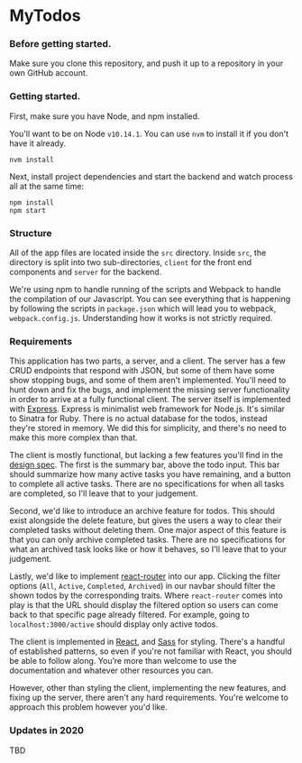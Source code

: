 # MyTodos

### Before getting started.

Make sure you clone this repository, and push it up to a repository in your own GitHub account.

### Getting started.

First, make sure you have Node, and npm installed.

You'll want to be on Node `v10.14.1`. You can use `nvm` to install it if you don't have it already.

`nvm install`

Next, install project dependencies and start the backend and watch process all at the same time:

`npm install`  
`npm start`

### Structure

All of the app files are located inside the `src` directory. Inside `src`, the directory is split into two sub-directories, `client` for the front end components and `server` for the backend.

We're using npm to handle running of the scripts and Webpack to handle the compilation of our Javascript. You can see everything that is happening by following the scripts in `package.json` which will lead you to webpack, `webpack.config.js`. Understanding how it works is not strictly required.

### Requirements

This application has two parts, a server, and a client. The server has a few CRUD endpoints that respond with JSON, but some of them have some show stopping bugs, and some of them aren't implemented. You'll need to hunt down and fix the bugs, and implement the missing server functionality in order to arrive at a fully functional client. The server itself is implemented with [Express](https://expressjs.com/). Express is minimalist web framework for Node.js. It's similar to Sinatra for Ruby. There is no actual database for the todos, instead they're stored in memory. We did this for simplicity, and there's no need to make this more complex than that.

The client is mostly functional, but lacking a few features you'll find in the [design spec](https://github.com/giantmachines/todo-app-react/blob/master/todo.png). The first is the summary bar, above the todo input. This bar should summarize how many active tasks you have remaining, and a button to complete all active tasks. There are no specifications for when all tasks are completed, so I'll leave that to your judgement.

Second, we'd like to introduce an archive feature for todos. This should exist alongside the delete feature, but gives the users a way to clear their completed tasks without deleting them. One major aspect of this feature is that you can only archive completed tasks. There are no specifications for what an archived task looks like or how it behaves, so I'll leave that to your judgement.

Lastly, we'd like to implement [react-router](https://github.com/ReactTraining/react-router) into our app. Clicking the filter options (`All`, `Active`, `Completed`, `Archived`) in our navbar should filter the shown todos by the corresponding traits. Where `react-router` comes into play is that the URL should display the filtered option so users can come back to that specific page already filtered. For example, going to `localhost:3000/active` should display only active todos.

The client is implemented in [React](https://facebook.github.io/react/), and [Sass](http://sass-lang.com/) for styling. There's a handful of established patterns, so even if you're not familiar with React, you should be able to follow along. You’re more than welcome to use the documentation and whatever other resources you can.

However, other than styling the client, implementing the new features, and fixing up the server, there aren't any hard requirements. You're welcome to approach this problem however you'd like.

### Updates in 2020
TBD
